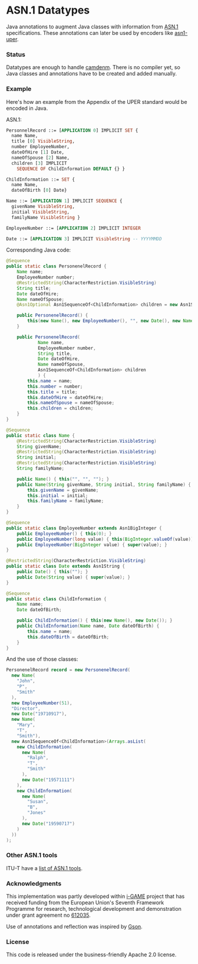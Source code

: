 # ASN.1 Datatypes

Java annotations to augment Java classes with information from [ASN.1](http://en.wikipedia.org/wiki/Abstract_Syntax_Notation_One) specifications. These annotations can later be used by encoders like [asn1-uper](https://github.com/alexvoronov/geonetworking/tree/master/asn1-uper).

### Status

Datatypes are enough to handle [camdenm](https://github.com/alexvoronov/geonetworking/tree/master/camdenm). There is no compiler yet, so Java classes and annotations have to be created and added manually.

### Example

Here's how an example from the Appendix of the UPER standard would be encoded in Java.

ASN.1:

```asn1
PersonnelRecord ::= [APPLICATION 0] IMPLICIT SET { 
  name Name,
  title [0] VisibleString, 
  number EmployeeNumber, 
  dateOfHire [1] Date, 
  nameOfSpouse [2] Name,
  children [3] IMPLICIT
    SEQUENCE OF ChildInformation DEFAULT {} }

ChildInformation ::= SET { 
  name Name,
  dateOfBirth [0] Date} 

Name ::= [APPLICATION 1] IMPLICIT SEQUENCE { 
  givenName VisibleString,
  initial VisibleString,
  familyName VisibleString }

EmployeeNumber ::= [APPLICATION 2] IMPLICIT INTEGER

Date ::= [APPLICATION 3] IMPLICIT VisibleString -- YYYYMMDD
```


Corresponding Java code:

```java
@Sequence
public static class PersonenelRecord {
    Name name;
    EmployeeNumber number;
    @RestrictedString(CharacterRestriction.VisibleString)
    String title;
    Date dateOfHire;
    Name nameOfSpouse;
    @Asn1Optional Asn1SequenceOf<ChildInformation> children = new Asn1SequenceOf<ChildInformation>();

    public PersonenelRecord() {
        this(new Name(), new EmployeeNumber(), "", new Date(), new Name(), new Asn1SequenceOf<ChildInformation>());
    }

    public PersonenelRecord(
            Name name,
            EmployeeNumber number,
            String title,
            Date dateOfHire,
            Name nameOfSpouse,
            Asn1SequenceOf<ChildInformation> children
            ) {
        this.name = name;
        this.number = number;
        this.title = title;
        this.dateOfHire = dateOfHire;
        this.nameOfSpouse = nameOfSpouse;
        this.children = children;
    }
}

@Sequence
public static class Name {
    @RestrictedString(CharacterRestriction.VisibleString)
    String givenName;
    @RestrictedString(CharacterRestriction.VisibleString)
    String initial;
    @RestrictedString(CharacterRestriction.VisibleString)
    String familyName;

    public Name() { this("", "", ""); }
    public Name(String givenName, String initial, String familyName) {
        this.givenName = givenName;
        this.initial = initial;
        this.familyName = familyName;
    }
}

@Sequence
public static class EmployeeNumber extends Asn1BigInteger {
    public EmployeeNumber() { this(0); }
    public EmployeeNumber(long value) { this(BigInteger.valueOf(value)); }
    public EmployeeNumber(BigInteger value) { super(value); }
}

@RestrictedString(CharacterRestriction.VisibleString)
public static class Date extends Asn1String {
    public Date() { this(""); }
    public Date(String value) { super(value); }
}

@Sequence
public static class ChildInformation {
    Name name;
    Date dateOfBirth;

    public ChildInformation() { this(new Name(), new Date()); }
    public ChildInformation(Name name, Date dateOfBirth) {
        this.name = name;
        this.dateOfBirth = dateOfBirth;
    }
}
```

And the use of those classes:

```java
PersonenelRecord record = new PersonenelRecord(
  new Name(
    "John",
    "P",
    "Smith"
  ),
  new EmployeeNumber(51),
  "Director",
  new Date("19710917"),
  new Name(
    "Mary",
    "T",
    "Smith"),
  new Asn1SequenceOf<ChildInformation>(Arrays.asList(
    new ChildInformation(
      new Name(
        "Ralph",
        "T",
        "Smith"
      ),
      new Date("19571111")
    ),
    new ChildInformation(
      new Name(
        "Susan",
        "B",
        "Jones"
      ),
      new Date("19590717")
    )
  ))
);
```


### Other ASN.1 tools
ITU-T have a [list of ASN.1 tools](http://www.itu.int/en/ITU-T/asn1/Pages/Tools.aspx).

### Acknowledgments
This implementation was partly developed within [i-GAME](http://gcdc.net/i-game) project that has received funding from the European Union's Seventh Framework Programme for research, technological development and demonstration under grant agreement no [612035](http://cordis.europa.eu/project/rcn/110506_en.html).

Use of annotations and reflection was inspired by [Gson](https://code.google.com/p/google-gson/).

### License

This code is released under the business-friendly Apache 2.0 license.
